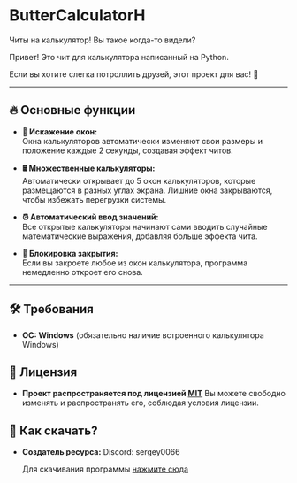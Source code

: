 # ButterCalculatorH
Читы на калькулятор! Вы такое когда-то видели?

Привет! Это чит для калькулятора написанный на Python. 

Если вы хотите слегка потроллить друзей, этот проект для вас! 🚀

---

## 🔥 Основные функции

- **📏 Искажение окон:**  
  Окна калькуляторов автоматически изменяют свои размеры и положение каждые 2 секунды, создавая эффект читов.  

- **🖩 Множественные калькуляторы:**  
  Автоматически открывает до 5 окон калькуляторов, которые размещаются в разных углах экрана. Лишние окна закрываются, чтобы избежать перегрузки системы.  

- **⏰ Автоматический ввод значений:**  
  Все открытые калькуляторы начинают сами вводить случайные математические выражения, добавляя больше эффекта чита.  

- **👀 Блокировка закрытия:**  
  Если вы закроете любое из окон калькулятора, программа немедленно откроет его снова.  

---

## 🛠 Требования
- **ОС: Windows**
  (обязательно наличие встроенного калькулятора Windows)

## 📜 Лицензия
- **Проект распространяется под лицензией [MIT](https://ru.wikipedia.org/wiki/Лицензия_MIT)**
  Вы можете свободно изменять и распространять его, соблюдая условия лицензии.

## 🚀 Как скачать?
- **Создатель ресурса:**
  Discord: sergey0066
  
  Для скачивания программы [нажмите сюда](https://github.com/Sergey0066/KIttyMems/releases/tag/KittyMemsExe)

